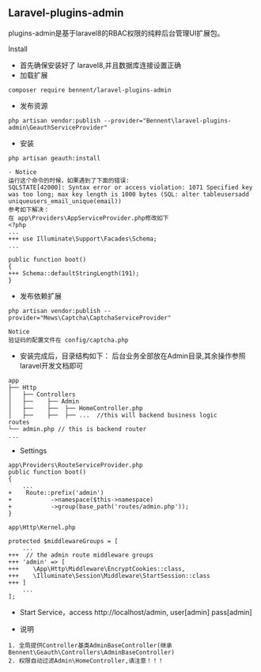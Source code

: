 
## Laravel-plugins-admin

plugins-admin是基于laravel8的RBAC权限的纯粹后台管理UI扩展包。

Install
- 首先确保安装好了 laravel8,并且数据库连接设置正确
- 加载扩展
```
composer require bennent/laravel-plugins-admin
```
- 发布资源
```
php artisan vendor:publish --provider="Bennent\laravel-plugins-admin\GeauthServiceProvider"
```
- 安装
```
php artisan geauth:install
```
```
- Notice
运行这个命令的时候，如果遇到了下面的错误:
SQLSTATE[42000]: Syntax error or access violation: 1071 Specified key was too long; max key length is 1000 bytes (SQL: alter tableusersadd uniqueusers_email_unique(email))
参考如下解决：
在 app\Providers\AppServiceProvider.php修改如下
<?php
...
+++ use Illuminate\Support\Facades\Schema;
...

public function boot()
{
+++ Schema::defaultStringLength(191);   
}

```
- 发布依赖扩展
```
php artisan vendor:publish --provider="Mews\Captcha\CaptchaServiceProvider"

Notice
验证码的配置文件在 config/captcha.php

```
- 安装完成后，目录结构如下：
后台业务全部放在Admin目录,其余操作参照laravel开发文档即可
```
app
├── Http
│   ├── Controllers
│   ├──    ├── Admin
│   ├──    ├──  ├── HomeController.php
│   ├──    ├──  ├── ...  //this will backend business logic
routes
└── admin.php // this is backend router
... 
```
- Settings
```
app\Providers\RouteServiceProvider.php
public function boot()
{
    ...
+    Route::prefix('admin')
+           ->namespace($this->namespace)
+           ->group(base_path('routes/admin.php'));
}

app\Http\Kernel.php

protected $middlewareGroups = [
    ...
+++  // the admin route middleware groups
+++ 'admin' => [
+++    \App\Http\Middleware\EncryptCookies::class,
+++    \Illuminate\Session\Middleware\StartSession::class
+++ ]
    ...
];
```

- Start Service，access http://localhost/admin, user[admin] pass[admin]

- 说明
```
1. 全局提供Controller基类AdminBaseController(继承Bennent\Geauth\Controllers\AdminBaseController)
2. 权限自动过滤Admin\HomeController,请注意！！！
```